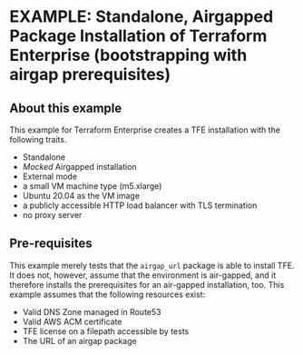 # EXAMPLE: Standalone, Airgapped Package Installation of Terraform Enterprise (bootstrapping with airgap prerequisites)

## About this example

This example for Terraform Enterprise creates a TFE
installation with the following traits.

- Standalone
- _Mocked_ Airgapped installation
- External mode
- a small VM machine type (m5.xlarge)
- Ubuntu 20.04 as the VM image
- a publicly accessible HTTP load balancer with TLS termination
- no proxy server

## Pre-requisites

This example merely tests that the `airgap_url` package is able to install TFE. It does
not, however, assume that the environment is air-gapped, and it therefore installs the
prerequisites for an air-gapped installation, too. This example assumes that the following
resources exist:

- Valid DNS Zone managed in Route53
- Valid AWS ACM certificate
- TFE license on a filepath accessible by tests
- The URL of an airgap package
